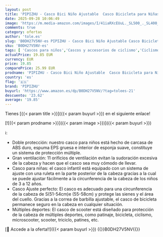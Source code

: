 ```yaml
---
layout: post
title: 'PIPIZHU - Casco Bici Niño Ajustable  Casco Bicicleta para Niñas de 3-14 años  Cascos Infantiles de Protección para Patines Skate Patinaje Ciclismo Monopatín Scooter Deportes  Talla M'
date: 2025-09-28 10:06:49
image: 'https://m.media-amazon.com/images/I/41iaRXcEUuL._SL500_._SL400_.jpg'
comments: true
category: ofertas
author: 'tole.es'
slug: 'B0DH27V5NV-es PIPIZHU - Casco Bici Niño Ajustable Casco Bicicleta para...'
sku: 'B0DH27V5NV-es'
tags: [ 'Cascos para niños','Cascos y accesorios de ciclismo','Ciclismo','Deportes y aire libre','Ropa y equipo para deportes','bicicleta','pipizhu','🇪🇸', ]
actualPrice: 19.85 EUR
currency: EUR
price: 19.85
comparePrice: 25.99 EUR
prodname: 'PIPIZHU - Casco Bici Niño Ajustable  Casco Bicicleta para Niñas de 3-14 años  Cascos Infantiles de Protección para Patines Skate Patinaje Ciclismo Monopatín Scooter Deportes  Talla M'
country: 'es'
flag: '🇪🇸'
brand: 'PIPIZHU'
buyurl: 'https://www.amazon.es/dp/B0DH27V5NV/?tag=tolees-21'
descuento: '23.62'
average: '19.85'
---
```


Tienes [{{< param title >}}]({{< param buyurl >}}) en el siguiente enlace!

[![{{< param prodname >}}]({{< param image >}})]({{< param buyurl >}})

ℹ️:

- Doble protección: nuestro casco para niños está hecho de carcasa de ABS duro, espuma EPS gruesa e interior de esponja suave, constituye un sistema de protección múltiple.
- Gran ventilación: 11 orificios de ventilación evitan la sudoración excesiva de la cabeza y hacen que el casco sea muy cómodo de llevar.
- Casco para niñas: el casco infantil está equipado con un sistema de ajuste con una ruleta en la parte posterior de la cabeza gracias a la cual se puede ajustar fácilmente a la circunferencia de la cabeza de los niños de 3 a 12 años.
- Casco Ajuste perfecto: El casco es adecuado para una circunferencia de la cabeza de S(51-54cm)e (55-58cm) y protege las sienes y el área del cuello. Gracias a la correa de barbilla ajustable, el casco de bicicleta permanece seguro en la cabeza en cualquier situación.
- Múltiples deportes: El casco de scooter está diseñado para protección de la cabeza de múltiples deportes, como patinaje, bicicleta, ciclismo, microscooter, scooter, triciclo, patines, etc.

[🛒 Accede a la oferta!!]({{< param buyurl >}})
{{<world>}}B0DH27V5NV{{</world>}}
